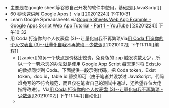 - 主要是在google sheet等谷歌自己开发的软件中使用，基础是[[JavaScript]]
- 60 秒快速讲解 Google Apps！
via[](https://www.youtube.com/watch?v=RRQvySxaCW0)
[[20201224]] 下午10:31
- Learn Google Spreadsheets
via[Google Sheets Web App Example - Google Apps Script Web App Tutorial - Part 1 - YouTube](https://www.youtube.com/watch?v=RRQvySxaCW0)
[[20201224]] 下午10:32
- 用 Coda 打造你的个人仪表盘 (3)--让量化自我不再繁琐Via[用 Coda 打造你的个人仪表盘 (3)--让量化自我不再繁琐 - 少数派](https://sspai.com/post/56565)[[20210102]] 下午11:11#[[编程]]
    - [[zapier]]的另一个缺点是价格比较贵，免费版的 zap 触发次数太少，所以一个一劳永逸的办法就是使用 Google App Script 每天定时将 Exist.io 的数据同步到 Coda。下面提供一段示例代码，把 Coda token，Exist token，doc id，table id 替换即可（由于笔者并没学过 JavaScript，代码难免写的不符合规范，而且仅在笔者自己的测试中通过，还希望各位大佬指导改进）。Via[用 Coda 打造你的个人仪表盘 (3)--让量化自我不再繁琐 - 少数派](https://sspai.com/post/56565)[[20210102]] 下午11:14#[[自动化]]
    - 
